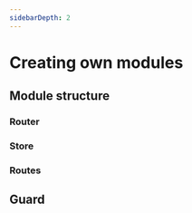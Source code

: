 ```yaml
---
sidebarDepth: 2
---
```


# Creating own modules

## Module structure


### Router

### Store

### Routes

## Guard
